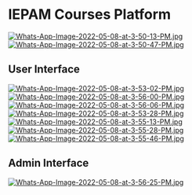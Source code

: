# IEPAM Courses Platform

[![Whats-App-Image-2022-05-08-at-3-50-13-PM.jpg](https://i.postimg.cc/4xPjksKL/Whats-App-Image-2022-05-08-at-3-50-13-PM.jpg)](https://postimg.cc/dh75GMjr)
[![Whats-App-Image-2022-05-08-at-3-50-47-PM.jpg](https://i.postimg.cc/FHNwB7Kk/Whats-App-Image-2022-05-08-at-3-50-47-PM.jpg)](https://postimg.cc/crkDK1wd)
## User Interface
[![Whats-App-Image-2022-05-08-at-3-53-02-PM.jpg](https://i.postimg.cc/WbMQ8MsP/Whats-App-Image-2022-05-08-at-3-53-02-PM.jpg)](https://postimg.cc/yk8QY3Jf)
[![Whats-App-Image-2022-05-08-at-3-56-00-PM.jpg](https://i.postimg.cc/44hCKDMy/Whats-App-Image-2022-05-08-at-3-56-00-PM.jpg)](https://postimg.cc/8sDX90Tg)
[![Whats-App-Image-2022-05-08-at-3-56-06-PM.jpg](https://i.postimg.cc/7hzjpz70/Whats-App-Image-2022-05-08-at-3-56-06-PM.jpg)](https://postimg.cc/n9HdmC3h)
[![Whats-App-Image-2022-05-08-at-3-53-28-PM.jpg](https://i.postimg.cc/ZKkG6ftc/Whats-App-Image-2022-05-08-at-3-53-28-PM.jpg)](https://postimg.cc/t75vjNgZ)
[![Whats-App-Image-2022-05-08-at-3-55-13-PM.jpg](https://i.postimg.cc/7Lsv7wwG/Whats-App-Image-2022-05-08-at-3-55-13-PM.jpg)](https://postimg.cc/B8KwfW84)
[![Whats-App-Image-2022-05-08-at-3-55-28-PM.jpg](https://i.postimg.cc/gJnCHQ2M/Whats-App-Image-2022-05-08-at-3-55-28-PM.jpg)](https://postimg.cc/njfSHd77)
[![Whats-App-Image-2022-05-08-at-3-55-46-PM.jpg](https://i.postimg.cc/Px9B3yLd/Whats-App-Image-2022-05-08-at-3-55-46-PM.jpg)](https://postimg.cc/wy5f3hcr)
## Admin Interface
[![Whats-App-Image-2022-05-08-at-3-56-25-PM.jpg](https://i.postimg.cc/902BQwKG/Whats-App-Image-2022-05-08-at-3-56-25-PM.jpg)](https://postimg.cc/7GBzBhx6)
